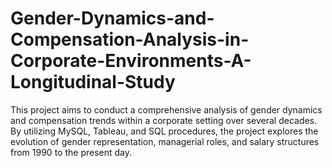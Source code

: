 # Gender-Dynamics-and-Compensation-Analysis-in-Corporate-Environments-A-Longitudinal-Study
This project aims to conduct a comprehensive analysis of gender dynamics and compensation trends within a corporate setting over several decades. By utilizing MySQL, Tableau, and SQL procedures, the project explores the evolution of gender representation, managerial roles, and salary structures from 1990 to the present day. 

